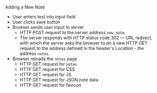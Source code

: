 Adding a New Note

* User enters text into input field
* User clicks save button
* Browser sends user input to server
	* HTTP POST request to the server address `new_note`. 
	* The server responds with HTTP status code 302 — URL redirect, with which the server asks
			the browser to do a new HTTP GET request to the address defined in the
			header's Location - the address `notes`.
* Browser reloads the `notes` page
	* HTTP GET request for `notes`
	* HTTP GET request for CSS
	* HTTP GET request for JS
	* HTTP GET request for JSON note data
	* HTTP GET request for favicon


